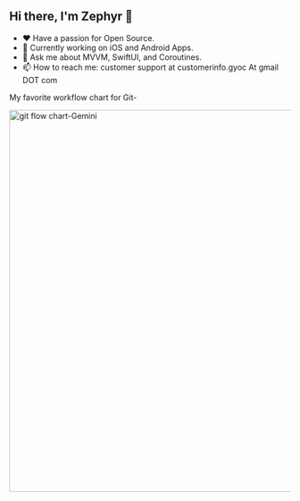 ## Hi there, I'm Zephyr 👋


- ❤️ Have a passion for Open Source.
- 🔭 Currently working on iOS and Android Apps.
- 💬 Ask me about MVVM, SwiftUI, and Coroutines.
- 📫 How to reach me: customer support at customerinfo.gyoc At gmail DOT com



My favorite workflow chart for Git-

<img width="1024" height="683" alt="git flow chart-Gemini" src="https://github.com/user-attachments/assets/8fd0ddbd-7755-4ab3-ad7f-de623d2f831b" />

